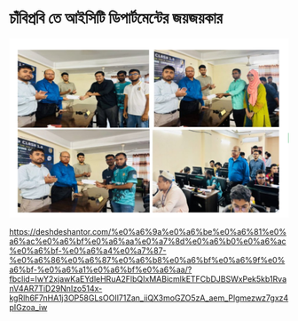 # চাঁবিপ্রবি তে আইসিটি ডিপার্টমেন্টের জয়জয়কার 

![image alt](https://github.com/khanshamim8134/Deshdeshantor-News-3-/blob/main/Screenshot%202025-05-21%20075711.png)

https://deshdeshantor.com/%e0%a6%9a%e0%a6%be%e0%a6%81%e0%a6%ac%e0%a6%bf%e0%a6%aa%e0%a7%8d%e0%a6%b0%e0%a6%ac%e0%a6%bf-%e0%a6%a4%e0%a7%87-%e0%a6%86%e0%a6%87%e0%a6%b8%e0%a6%bf%e0%a6%9f%e0%a6%bf-%e0%a6%a1%e0%a6%bf%e0%a6%aa/?fbclid=IwY2xjawKaEYdleHRuA2FlbQIxMABicmlkETFCbDJBSWxPek5kb1RvanV4AR7TiD29NnIzo514x-kgRlh6F7nHA1j3OP58GLsOOIl71Zan_iiQX3moGZO5zA_aem_Plgmezwz7gxz4pIGzoa_iw
